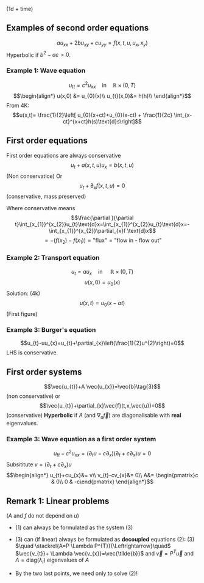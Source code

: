(1d + time)

## Examples of second order equations
$$au_{xx}+2bu_{xy}+cu_{yy}=f(x,t,u,u_{x},x_{y})\tag{1}$$
Hyperbolic if $b^{2}-ac>0$.
### Example 1: Wave equation
$$u_{tt}=c^{2}u_{xx}\quad \text{in}\quad \mathbb{R}\times(0,T)$$
$$\begin{align*}
	u(x,0) &= u_{0}(x)\\
u_{t}(x,0)&= h(h)\\
\end{align*}$$
From 4K:
$$u(x,t)= \frac{1}{2}\left[ u_{0}(x+ct)+u_{0}(x-ct) + \frac{1}{2c} \int_{x-ct}^{x+ct}h(s)\text{d}s\right]$$
## First order equations
First order equations are always conservative
$$u_{t}+a(x,t,u)u_{x}=b(x,t,u)\tag{2}$$
(Non conservatice)
Or 
$$u_{t}+\partial_{x}f(x,t,u)=0$$
(conservative, mass preserved)

Where conservative means
$$\frac{\partial }{\partial t}\int_{x_{1}}^{x_{2}}u_{t}\text{d}x=\int_{x_{1}}^{x_{2}}u_{t}\text{d}x=-\int_{x_{1}}^{x_{2}}\partial_{x}f \text{d}x$$
$$=-(f(x_{2})-f(x_{1}))=\text{"flux"}=\text{"flow in - flow out"}$$
### Example 2: Transport equation
$$u_{t}=au_{x}\quad \text{in }\quad \mathbb{R}\times(0,T)$$
$$u(x,0)=u_{0}(x)$$
Solution: (4k)
$$u(x,t)=u_{0}(x-at)$$
(First figure)

### Example 3: Burger's equation
$$u_{t}-uu_{x}=u_{t}+\partial_{x}\left(\frac{1}{2}u^{2}\right)=0$$
LHS is conservative.


## First order systems
$$\vec{u_{t}}+A \vec{u_{x}}=\vec{b}\tag{3}$$
(non conservative)
or
$$\vec{u_{t}}+\partial_{x}\vec{f}(t,x,\vec{u})=0$$
(conservative)
**Hyperbolic** if $A$ (and $\nabla_{u}\vec{f}$) 
are diagonalisable with **real** eigenvalues.

### Example 3: Wave equation as a first order system
$$u_{tt}-c^{2}u_{xx}=(\partial_{t}u-c\partial_{x})(\partial_{t}+c \partial_{x})u=0$$
Subsititute $v=(\partial_{t}+c \partial_{x})u$
$$\begin{align*}
u_{t}+cu_{x}&= v\\
v_{t}-cv_{x}&= 0\\
A&= \begin{pmatrix}c & 0\\
0 & -c\end{pmatrix}
\end{align*}$$
## Remark 1: Linear problems
($A$ and $f$ do not depend on $u$)
* $(1)$ can always be formulated as the system $(3)$ 
* $(3)$ can (if linear) always be formulated as **decoupled** equations $(2)$:
(3) $\quad \stackrel{A=P \Lambda P^{T}}{\Leftrightarrow}\quad$ $\vec{v_{t}}+ \Lambda \vec{v_{x}}=\vec{\tilde{b}}$
and $\vec{v}=P^{T}\vec{u}$
and $\Lambda=\text{diag}(\lambda_{i})$ eigenvalues of $A$

* By the two last points, we need only to solve (2)!

